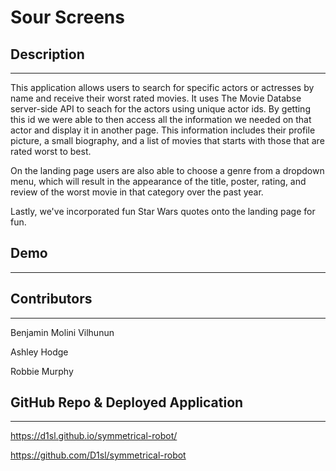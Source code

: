 # Sour Screens
## Description
________________
This application allows users to search for specific actors or actresses by name and receive their worst rated movies. It uses The Movie Databse server-side API to seach for the actors using unique actor ids. By getting this id we were able to then access all the information we needed on that actor and display it in another page. This information includes their profile picture, a small biography, and a list of movies that starts with those that are rated worst to best.

On the landing page users are also able to choose a genre from a dropdown menu, which will result in the appearance of the title, poster, rating, and review of the worst movie in that category over the past year.

Lastly, we've incorporated fun Star Wars quotes onto the landing page for fun.
## Demo
________________
## Contributors
________________
Benjamin Molini Vilhunun

Ashley Hodge

Robbie Murphy
## GitHub Repo & Deployed Application
________________
https://d1sl.github.io/symmetrical-robot/

https://github.com/D1sl/symmetrical-robot